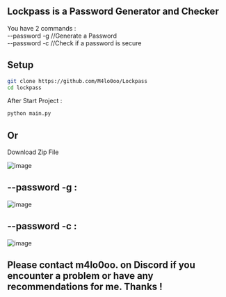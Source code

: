 Lockpass is a Password Generator and Checker
-

You have 2 commands : \
--password -g   //Generate a Password \
--password -c   //Check if a password is secure

Setup
-
```bash
git clone https://github.com/M4lo0oo/Lockpass
cd lockpass
```
After Start Project :
```bash
python main.py
```

Or
-
Download Zip File

![image](https://github.com/user-attachments/assets/85c6c0e5-b4b3-429b-b103-8e82d36515de)

--password -g : 
-
![image](https://github.com/user-attachments/assets/4546574d-f763-4fb5-a5da-f3f955dd675f)

--password -c : 
-
![image](https://github.com/user-attachments/assets/3d957794-f4a6-494f-b134-93dba4debb93)



Please contact m4lo0oo. on Discord
if you encounter a problem or have any recommendations for me.
Thanks !
-

